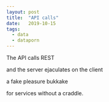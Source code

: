 ```yaml
---
layout: post
title:  "API calls"
date:   2019-10-15
tags:
  - data
  - dataporn
---
```


The API calls REST

and the server ejaculates on the client

a fake pleasure bukkake

for services without a craddle.
